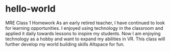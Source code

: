 # hello-world
MRE Class 1 Homework
As an early retired teacher, I have continued to look for learning opportunities. I enjoyed using technology in the classroom and applied it daily towards lessons to inspire my students. Now I am enjoying technology as a hobby and want to expand my abilities in VR. This class will further develop my world building skills Altspace for fun.
